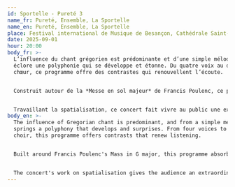 ```yaml
---
id: Sportelle - Pureté 3
name_fr: Pureté, Ensemble, La Sportelle
name_en: Pureté, Ensemble, La Sportelle
place: Festival international de Musique de Besançon, Cathédrale Saint-Jean, Besançon
date: 2025-09-01
hour: 20:00
body_fr: >-
  L’influence du chant grégorien est prédominante et d’une simple mélodie vient
  éclore une polyphonie qui se développe et étonne. Du quatre voix au double
  chœur, ce programme offre des contrastes qui renouvellent l’écoute.


  Construit autour de la *Messe en sol majeur* de Francis Poulenc, ce programme nous absorbe dans la pureté éclatante d’une tonalité que Messiaen associait à l’or. Poulenc vient nous toucher au cœur en nous permettant de contempler sans filtre le diamant qu’est l’écriture chorale française. Empreinte d’humilité, cette musique est présentée sans ornement et comme souvent avec Poulenc, elle parle au cœur de manière simple.


  Travaillant la spatialisation, ce concert fait vivre au public une expérience hors norme, celle de la pureté du son travaillée par les grands maîtres français du XXe siècle.
body_en: >-
  The influence of Gregorian chant is predominant, and from a simple melody
  springs a polyphony that develops and surprises. From four voices to double
  choir, this programme offers contrasts that renew listening.


  Built around Francis Poulenc's Mass in G major, this programme absorbs us in the dazzling purity of a key that Messiaen associated with gold. Poulenc touches our hearts, allowing us to contemplate without filter the diamond that is French choral writing. Imbued with humility, this music is presented without ornament, and as is often the case with Poulenc, it speaks to the heart in a simple way.


  The concert's work on spatialisation gives the audience an extraordinary experience of the purity of sound created by the great French masters of the twentieth century.
---
```

